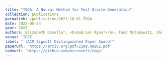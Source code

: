 ```yaml
---
title: "TOGA: A Neural Method for Test Oracle Generation"
collection: publications
permalink: /publication/2021-10-01-TOGA
date: 2022-05-24
year: 2022
authors: Elizabeth Dinella*, <b>Gabriel Ryan*</b>, Todd Mytokowitz, Shuvendu Lahiri
venue: 'ICSE'
label: " (ACM Sigsoft Distinguished Paper Award)"
paperurl: 'https://arxiv.org/pdf/2109.09262.pdf'
codeurl: 'https://github.com/microsoft/toga'
---
```

